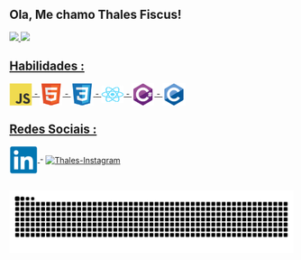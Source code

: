 ## Ola, Me chamo Thales Fiscus!

<div style="display: inline_block">
  <a href="https://github.com/ThalesF01">
  <img height="180em" src="https://github-readme-stats.vercel.app/api?username=ThalesF01&show_icons=true&theme=dracula&include_all_commits=true&count_private=true">
  <img height="180em" src="https://github-readme-stats.vercel.app/api/top-langs/?username=ThalesF01&layout=compact&langs_count=7&theme=dracula">
</div>

## Habilidades :

<img align="center" alt="JavaScript" height="40" width="40" src="https://raw.githubusercontent.com/devicons/devicon/master/icons/javascript/javascript-original.svg"      style="max.width:100%;"> - 
<img align="center" alt="HTML" height="40" width="40" src="https://raw.githubusercontent.com/devicons/devicon/master/icons/html5/html5-original.svg"      style="max.width:100%;"> - 
<img align="center" alt="CSS" height="40" width="40" src="https://raw.githubusercontent.com/devicons/devicon/master/icons/css3/css3-original.svg" style="max.width:100%;"> -
<img align="center" alt="React" height="30" width="40" src="https://raw.githubusercontent.com/devicons/devicon/master/icons/react/react-original.svg"> -
<img align="center" alt="C" height="40" width="40" src="https://raw.githubusercontent.com/devicons/devicon/master/icons/csharp/csharp-original.svg" style="max.width:100%;"> -
<img align="center" alt="C" height="40" width="40" src="https://raw.githubusercontent.com/devicons/devicon/master/icons/c/c-original.svg" style="max.width:100%;"> 


## Redes Sociais :
  <a href="www.linkedin.com/in/thalesf01" target="_blank">
  <img align="center" alt="Thales-linkedin" height="50" width="50" src="https://raw.githubusercontent.com/devicons/devicon/master/icons/linkedin/linkedin-original.svg"      style="max.width:100%;">
  </a>
  -
  <a href="https://www.instagram.com/thales_fiscus/" target="_blank">
  <img align="center" alt="Thales-Instagram" height="50" width="50" src="https://cdn.worldvectorlogo.com/logos/instagram-2-1.svg"style="max.width:100%;">
  </a>
  
##
![Snake animation](https://github.com/ThalesF01/ThalesF01/blob/output/github-contribution-grid-snake.svg)
